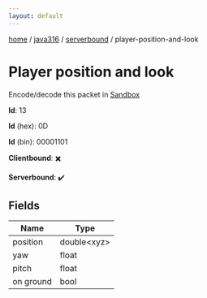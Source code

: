 ```yaml
---
layout: default
---
```


[home](/)  /  [java316](/protocol/java316)  /  [serverbound](/protocol/java316/serverbound)  /  player-position-and-look

# Player position and look

Encode/decode this packet in [Sandbox](../../../sandbox/java316#Serverbound.PlayerPositionAndLook)

**Id**: 13

**Id** (hex): 0D

**Id** (bin): 00001101

**Clientbound**: ✖️

**Serverbound**: ✔️

## Fields

Name | Type
---|---
position | double&lt;xyz&gt;
yaw | float
pitch | float
on ground | bool
